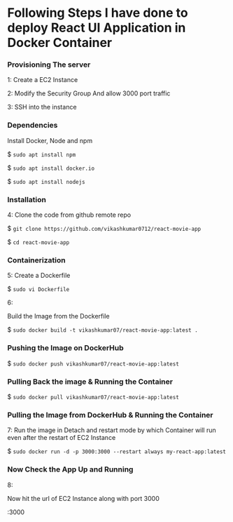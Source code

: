 # Following Steps I have done to deploy React UI Application in Docker Container

### Provisioning The server
1: 
Create a EC2 Instance

2:
Modify the Security Group And allow 3000 port traffic

3: 
SSH into the instance 

### Dependencies
 Install Docker, Node and npm

$ `sudo apt install npm`

$ `sudo apt install docker.io`

$ `sudo apt install nodejs`

### Installation
4: 
Clone the code from github remote repo

$ `git clone https://github.com/vikashkumar0712/react-movie-app`

$ `cd react-movie-app`

### Containerization

5:
Create a Dockerfile

$ `sudo vi Dockerfile`

6:

Build the Image from the Dockerfile

$ `sudo docker build -t vikashkumar07/react-movie-app:latest .`

### Pushing the Image on DockerHub

$ `sudo docker push vikashkumar07/react-movie-app:latest`

### Pulling Back the image & Running the Container

$ `sudo docker pull vikashkumar07/react-movie-app:latest`

### Pulling the Image from DockerHub & Running the Container

7:
Run the image in Detach and restart mode by which Container will run even after the restart of EC2 Instance

$ `sudo docker run -d -p 3000:3000 --restart always my-react-app:latest`

### Now Check the App Up and Running

8:

Now hit the url of EC2 Instance along with port 3000

<instance-url>:3000



